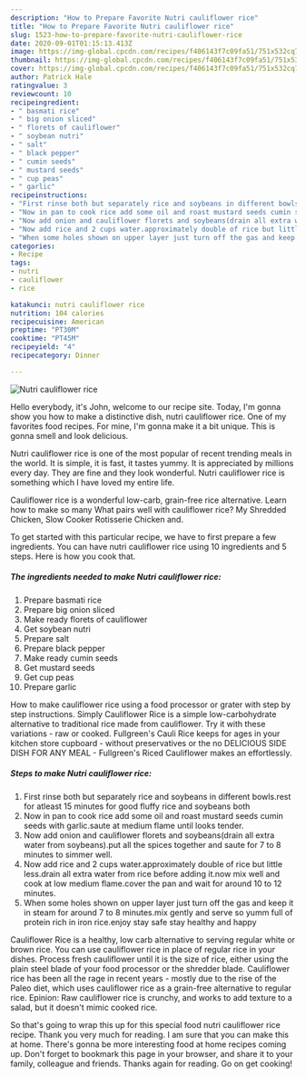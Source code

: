 ```yaml
---
description: "How to Prepare Favorite Nutri cauliflower rice"
title: "How to Prepare Favorite Nutri cauliflower rice"
slug: 1523-how-to-prepare-favorite-nutri-cauliflower-rice
date: 2020-09-01T01:15:13.413Z
image: https://img-global.cpcdn.com/recipes/f406143f7c09fa51/751x532cq70/nutri-cauliflower-rice-recipe-main-photo.jpg
thumbnail: https://img-global.cpcdn.com/recipes/f406143f7c09fa51/751x532cq70/nutri-cauliflower-rice-recipe-main-photo.jpg
cover: https://img-global.cpcdn.com/recipes/f406143f7c09fa51/751x532cq70/nutri-cauliflower-rice-recipe-main-photo.jpg
author: Patrick Hale
ratingvalue: 3
reviewcount: 10
recipeingredient:
- " basmati rice"
- " big onion sliced"
- " florets of cauliflower"
- " soybean nutri"
- " salt"
- " black pepper"
- " cumin seeds"
- " mustard seeds"
- " cup peas"
- " garlic"
recipeinstructions:
- "First rinse both but separately rice and soybeans in different bowls.rest for atleast 15 minutes for good fluffy rice and soybeans both"
- "Now in pan to cook rice add some oil and roast mustard seeds cumin seeds with garlic.saute at medium flame until looks tender."
- "Now add onion and cauliflower florets and soybeans(drain all extra water from soybeans).put all the spices together and saute for 7 to 8 minutes to simmer well."
- "Now add rice and 2 cups water.approximately double of rice but little less.drain all extra water from rice before adding it.now mix well and cook at low medium flame.cover the pan and wait for around 10 to 12 minutes."
- "When some holes shown on upper layer just turn off the gas and keep it in steam for around 7 to 8 minutes.mix gently and serve so yumm full of protein rich in iron rice.enjoy stay safe stay healthy and happy"
categories:
- Recipe
tags:
- nutri
- cauliflower
- rice

katakunci: nutri cauliflower rice 
nutrition: 104 calories
recipecuisine: American
preptime: "PT30M"
cooktime: "PT45M"
recipeyield: "4"
recipecategory: Dinner

---
```



![Nutri cauliflower rice](https://img-global.cpcdn.com/recipes/f406143f7c09fa51/751x532cq70/nutri-cauliflower-rice-recipe-main-photo.jpg)

Hello everybody, it's John, welcome to our recipe site. Today, I'm gonna show you how to make a distinctive dish, nutri cauliflower rice. One of my favorites food recipes. For mine, I'm gonna make it a bit unique. This is gonna smell and look delicious.

Nutri cauliflower rice is one of the most popular of recent trending meals in the world. It is simple, it is fast, it tastes yummy. It is appreciated by millions every day. They are fine and they look wonderful. Nutri cauliflower rice is something which I have loved my entire life.

Cauliflower rice is a wonderful low-carb, grain-free rice alternative. Learn how to make so many What pairs well with cauliflower rice? My Shredded Chicken, Slow Cooker Rotisserie Chicken and.


To get started with this particular recipe, we have to first prepare a few ingredients. You can have nutri cauliflower rice using 10 ingredients and 5 steps. Here is how you cook that.

<!--inarticleads1-->

##### The ingredients needed to make Nutri cauliflower rice:

1. Prepare  basmati rice
1. Prepare  big onion sliced
1. Make ready  florets of cauliflower
1. Get  soybean nutri
1. Prepare  salt
1. Prepare  black pepper
1. Make ready  cumin seeds
1. Get  mustard seeds
1. Get  cup peas
1. Prepare  garlic


How to make cauliflower rice using a food processor or grater with step by step instructions. Simply Cauliflower Rice is a simple low-carbohydrate alternative to traditional rice made from cauliflower. Try it with these variations - raw or cooked. Fullgreen&#39;s Cauli Rice keeps for ages in your kitchen store cupboard - without preservatives or the no DELICIOUS SIDE DISH FOR ANY MEAL - Fullgreen&#39;s Riced Cauliflower makes an effortlessly. 

<!--inarticleads2-->

##### Steps to make Nutri cauliflower rice:

1. First rinse both but separately rice and soybeans in different bowls.rest for atleast 15 minutes for good fluffy rice and soybeans both
1. Now in pan to cook rice add some oil and roast mustard seeds cumin seeds with garlic.saute at medium flame until looks tender.
1. Now add onion and cauliflower florets and soybeans(drain all extra water from soybeans).put all the spices together and saute for 7 to 8 minutes to simmer well.
1. Now add rice and 2 cups water.approximately double of rice but little less.drain all extra water from rice before adding it.now mix well and cook at low medium flame.cover the pan and wait for around 10 to 12 minutes.
1. When some holes shown on upper layer just turn off the gas and keep it in steam for around 7 to 8 minutes.mix gently and serve so yumm full of protein rich in iron rice.enjoy stay safe stay healthy and happy


Cauliflower Rice is a healthy, low carb alternative to serving regular white or brown rice. You can use cauliflower rice in place of regular rice in your dishes. Process fresh cauliflower until it is the size of rice, either using the plain steel blade of your food processor or the shredder blade. Cauliflower rice has been all the rage in recent years - mostly due to the rise of the Paleo diet, which uses cauliflower rice as a grain-free alternative to regular rice. Epinion: Raw cauliflower rice is crunchy, and works to add texture to a salad, but it doesn&#39;t mimic cooked rice. 

So that's going to wrap this up for this special food nutri cauliflower rice recipe. Thank you very much for reading. I am sure that you can make this at home. There's gonna be more interesting food at home recipes coming up. Don't forget to bookmark this page in your browser, and share it to your family, colleague and friends. Thanks again for reading. Go on get cooking!
